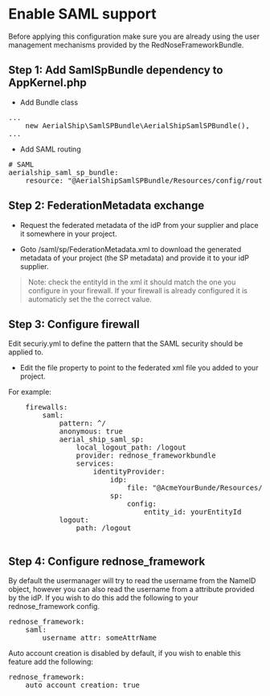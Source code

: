 Enable SAML support
===================

Before applying this configuration make sure you are already using the user management
mechanisms provided by the RedNoseFrameworkBundle.

Step 1: Add SamlSpBundle dependency to AppKernel.php
----------------------------------------------------
- Add Bundle class
<pre>
...
    new AerialShip\SamlSPBundle\AerialShipSamlSPBundle(),
...
</pre>

- Add SAML routing
<pre>
# SAML
aerialship_saml_sp_bundle:
    resource: "@AerialShipSamlSPBundle/Resources/config/routing.yml"
</pre>

Step 2: FederationMetadata exchange
-----------------------------------

- Request the federated metadata of the idP from your supplier and place it somewhere in your project.

- Goto /saml/sp/FederationMetadata.xml to download the generated metadata of your project (the SP metadata) and provide it to your idP supplier.
> Note: check the entityId in the xml it should match the one you configure in your firewall. If your firewall is already configured it is automaticly set the the correct value.


Step 3: Configure firewall
--------------------------

Edit securiy.yml to define the pattern that the SAML security should be applied to.

- Edit the file property to point to the federated xml file you added to your project.

For example:
<pre>
    firewalls:
        saml:
            pattern: ^/
            anonymous: true
            aerial_ship_saml_sp:
                local_logout_path: /logout
                provider: rednose_frameworkbundle
                services:
                    identityProvider:
                        idp:
                            file: "@AcmeYourBunde/Resources/config/idp-FederationMetadata.xml"
                        sp:
                            config:
                                entity_id: yourEntityId
            logout:
                path: /logout

</pre>

Step 4: Configure rednose_framework
-----------------------------------

By default the usermanager will try to read the username from the NameID object, however you can also read
the username from a attribute provided by the idP. If you wish to do this add the following to your rednose_framework config.

<pre>
rednose_framework:
    saml:
        username_attr: someAttrName
</pre>

Auto account creation is disabled by default, if you wish to enable this feature add the following:
<pre>
rednose_framework:
    auto_account_creation: true
</pre>
